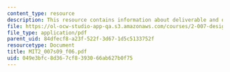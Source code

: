 ```yaml
---
content_type: resource
description: This resource contains information about deliverable and other activities.
file: https://ol-ocw-studio-app-qa.s3.amazonaws.com/courses/2-007-design-and-manufacturing-i-spring-2009/049e3bfc8d367cf8393066ab627b0f75_MIT2_007s09_f06.pdf
file_type: application/pdf
parent_uid: 84dfecf8-a23f-522f-3d67-1d5c5133752f
resourcetype: Document
title: MIT2_007s09_f06.pdf
uid: 049e3bfc-8d36-7cf8-3930-66ab627b0f75
---
```

